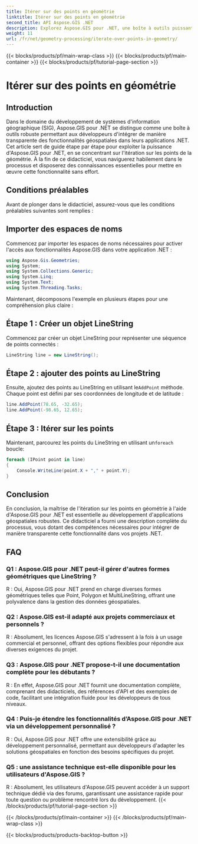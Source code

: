 ```yaml
---
title: Itérer sur des points en géométrie
linktitle: Itérer sur des points en géométrie
second_title: API Aspose.GIS .NET
description: Explorez Aspose.GIS pour .NET, une boîte à outils puissante pour une intégration transparente des fonctionnalités géospatiales dans vos applications .NET.
weight: 11
url: /fr/net/geometry-processing/iterate-over-points-in-geometry/
---
```


{{< blocks/products/pf/main-wrap-class >}}
{{< blocks/products/pf/main-container >}}
{{< blocks/products/pf/tutorial-page-section >}}

# Itérer sur des points en géométrie

## Introduction

Dans le domaine du développement de systèmes d'information géographique (SIG), Aspose.GIS pour .NET se distingue comme une boîte à outils robuste permettant aux développeurs d'intégrer de manière transparente des fonctionnalités géospatiales dans leurs applications .NET. Cet article sert de guide étape par étape pour exploiter la puissance d'Aspose.GIS pour .NET, en se concentrant sur l'itération sur les points de la géométrie. À la fin de ce didacticiel, vous naviguerez habilement dans le processus et disposerez des connaissances essentielles pour mettre en œuvre cette fonctionnalité sans effort.

## Conditions préalables

Avant de plonger dans le didacticiel, assurez-vous que les conditions préalables suivantes sont remplies :

## Importer des espaces de noms

Commencez par importer les espaces de noms nécessaires pour activer l'accès aux fonctionnalités Aspose.GIS dans votre application .NET :

```csharp
using Aspose.Gis.Geometries;
using System;
using System.Collections.Generic;
using System.Linq;
using System.Text;
using System.Threading.Tasks;
```

Maintenant, décomposons l'exemple en plusieurs étapes pour une compréhension plus claire :

## Étape 1 : Créer un objet LineString

Commencez par créer un objet LineString pour représenter une séquence de points connectés :

```csharp
LineString line = new LineString();
```

## Étape 2 : ajouter des points au LineString

 Ensuite, ajoutez des points au LineString en utilisant le`AddPoint` méthode. Chaque point est défini par ses coordonnées de longitude et de latitude :

```csharp
line.AddPoint(78.65, -32.65);
line.AddPoint(-98.65, 12.65);
```

## Étape 3 : Itérer sur les points

Maintenant, parcourez les points du LineString en utilisant un`foreach` boucle:

```csharp
foreach (IPoint point in line)
{
    Console.WriteLine(point.X + "," + point.Y);
}
```

## Conclusion

En conclusion, la maîtrise de l'itération sur les points en géométrie à l'aide d'Aspose.GIS pour .NET est essentielle au développement d'applications géospatiales robustes. Ce didacticiel a fourni une description complète du processus, vous dotant des compétences nécessaires pour intégrer de manière transparente cette fonctionnalité dans vos projets .NET.

## FAQ

### Q1 : Aspose.GIS pour .NET peut-il gérer d'autres formes géométriques que LineString ?

R : Oui, Aspose.GIS pour .NET prend en charge diverses formes géométriques telles que Point, Polygon et MultiLineString, offrant une polyvalence dans la gestion des données géospatiales.

### Q2 : Aspose.GIS est-il adapté aux projets commerciaux et personnels ?

R : Absolument, les licences Aspose.GIS s'adressent à la fois à un usage commercial et personnel, offrant des options flexibles pour répondre aux diverses exigences du projet.

### Q3 : Aspose.GIS pour .NET propose-t-il une documentation complète pour les débutants ?

R : En effet, Aspose.GIS pour .NET fournit une documentation complète, comprenant des didacticiels, des références d'API et des exemples de code, facilitant une intégration fluide pour les développeurs de tous niveaux.

### Q4 : Puis-je étendre les fonctionnalités d’Aspose.GIS pour .NET via un développement personnalisé ?

R : Oui, Aspose.GIS pour .NET offre une extensibilité grâce au développement personnalisé, permettant aux développeurs d'adapter les solutions géospatiales en fonction des besoins spécifiques du projet.

### Q5 : une assistance technique est-elle disponible pour les utilisateurs d'Aspose.GIS ?

R : Absolument, les utilisateurs d'Aspose.GIS peuvent accéder à un support technique dédié via des forums, garantissant une assistance rapide pour toute question ou problème rencontré lors du développement.
{{< /blocks/products/pf/tutorial-page-section >}}

{{< /blocks/products/pf/main-container >}}
{{< /blocks/products/pf/main-wrap-class >}}

{{< blocks/products/products-backtop-button >}}
